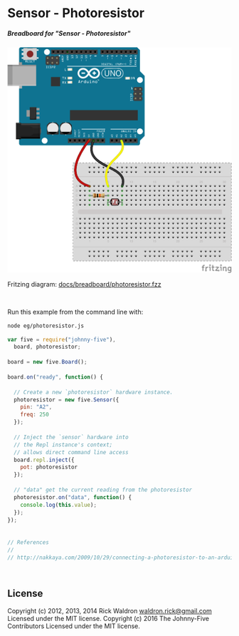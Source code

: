 <!--remove-start-->

# Sensor - Photoresistor

<!--remove-end-->






##### Breadboard for "Sensor - Photoresistor"



![docs/breadboard/photoresistor.png](breadboard/photoresistor.png)<br>

Fritzing diagram: [docs/breadboard/photoresistor.fzz](breadboard/photoresistor.fzz)

&nbsp;




Run this example from the command line with:
```bash
node eg/photoresistor.js
```


```javascript
var five = require("johnny-five"),
  board, photoresistor;

board = new five.Board();

board.on("ready", function() {

  // Create a new `photoresistor` hardware instance.
  photoresistor = new five.Sensor({
    pin: "A2",
    freq: 250
  });

  // Inject the `sensor` hardware into
  // the Repl instance's context;
  // allows direct command line access
  board.repl.inject({
    pot: photoresistor
  });

  // "data" get the current reading from the photoresistor
  photoresistor.on("data", function() {
    console.log(this.value);
  });
});


// References
//
// http://nakkaya.com/2009/10/29/connecting-a-photoresistor-to-an-arduino/

```








&nbsp;

<!--remove-start-->

## License
Copyright (c) 2012, 2013, 2014 Rick Waldron <waldron.rick@gmail.com>
Licensed under the MIT license.
Copyright (c) 2016 The Johnny-Five Contributors
Licensed under the MIT license.

<!--remove-end-->
